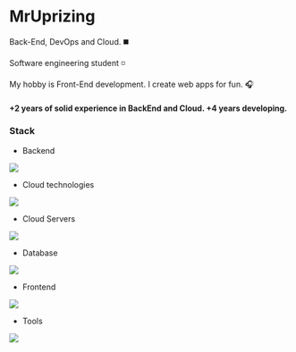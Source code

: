 <h1 align="left">MrUprizing</h1>


<p aling="left">Back-End, DevOps and Cloud. ◼️</p>
<p aling="left">Software engineering student ◽️ </p>  
<p aling="left">My hobby is Front-End development. I create web apps for fun. 🎧</p>
<h4 aling="left">+2 years of solid experience in BackEnd and Cloud. +4 years developing.</h4>

<h3 align="left">Stack</h3>

- Backend
<p align="left">
  <a href="https://github.com/syvixor/skills-icons">
    <img src="https://skills-icons.vercel.app/api/icons?i=ts,go,hono,bun,python,java,nodejs,jest,drizzle" />
  </a>
</p>

- Cloud technologies
<p align="left">
  <a href="https://github.com/syvixor/skills-icons">
    <img src="https://skills-icons.vercel.app/api/icons?i=docker,kubernetes,terraform,jenkins,argocd" />
  </a>
</p>

- Cloud Servers
<p align="left">
  <div >
    <img src="https://skills-icons.vercel.app/api/icons?i=aws,digitalocean,vercel,supabase,azure,cloudinary" />
  </div>
</p>

- Database
<p align="left">
  <a href="https://github.com/syvixor/skills-icons">
    <img src="https://skills-icons.vercel.app/api/icons?i=postgresql,mongodb,redis" />
  </a>
</p>

- Frontend
<p align="left">
  <a href="https://github.com/syvixor/skills-icons">
    <img src="https://skills-icons.vercel.app/api/icons?i=nextjs,svelte,expo,tailwind,shadcnui" />
  </a>
</p>

- Tools
<p align="left">
  <a href="https://github.com/syvixor/skills-icons">
    <img src="https://skills-icons.vercel.app/api/icons?i=git,github,postman,figma,githubactions" />
  </a>
</p>
